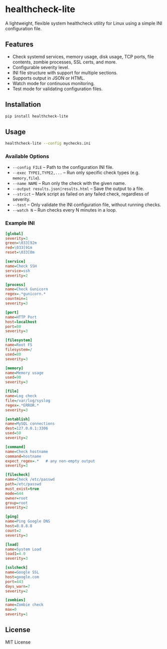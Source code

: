 # healthcheck-lite

A lightweight, flexible system healthcheck utility for Linux using a simple INI configuration file.

## Features

- Check systemd services, memory usage, disk usage, TCP ports, file contents, zombie processes, SSL certs, and more.
- Configurable severity level.
- INI file structure with support for multiple sections.
- Supports output in JSON or HTML.
- Watch mode for continuous monitoring.
- Test mode for validating configuration files.

## Installation

```bash
pip install healthcheck-lite
```

## Usage

```bash
healthcheck-lite --config mychecks.ini
```

### Available Options

- `--config FILE` – Path to the configuration INI file.
- `--exec TYPE1,TYPE2,...` – Run only specific check types (e.g. `memory,file`).
- `--name NAME` – Run only the check with the given name.
- `--output results.json|results.html` – Save the output to a file.
- `--strict` – Mark script as failed on any failed check, regardless of severity.
- `--test` – Only validate the INI configuration file, without running checks.
- `--watch N` – Run checks every N minutes in a loop.

### Example INI

```ini
[global]
severity=3
green=\033[92m
red=\033[91m
reset=\033[0m

[service]
name=Check SSH
service=ssh
severity=2

[process]
name=Check Gunicorn
regex=.*gunicorn.*
countmin=1
severity=3

[port]
name=HTTP Port
host=localhost
port=80
severity=3

[filesystem]
name=Root FS
filesystem=/
used=80
severity=3

[memory]
name=Memory usage
used=90
severity=3

[file]
name=Log check
file=/var/log/syslog
regex=.*ERROR.*
severity=3

[establish]
name=MySQL connections
dest=127.0.0.1:3306
used=50
severity=2

[command]
name=Check hostname
command=hostname
expect_regex=.*   # any non-empty output
severity=3

[filecheck]
name=Check /etc/passwd
path=/etc/passwd
must_exist=true
mode=644
owner=root
group=root
severity=2

[ping]
name=Ping Google DNS
host=8.8.8.8
count=2
severity=3

[load]
name=System Load
load1=4.0
severity=3

[sslcheck]
name=Google SSL
host=google.com
port=443
days_warn=7
severity=2

[zombies]
name=Zombie check
max=0
severity=1
```

## License

MIT License
